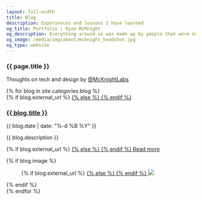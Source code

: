 ```yaml
---
layout: full-width
title: Blog
description: Experiences and lessons I have learned
og_title: Portfolio | Ryan McKnight
og_description: Everything around us was made up by people that were no smarter than us, and we can change it.
og_image: /media/img/about/mcknight_headshot.jpg
og_type: website
---
```

<section class="stripe-section">
	<section class="grid page-header">
		<div class="full-width">
			<h1>{{ page.title }}</h1>
			<p>Thoughts on tech and design by <a href="https://twitter.com/mcknightlabs">@McKnightLabs</a></p>
		</div>
	</section>
</section>
<section class="stripe-section-2">
	<section class="grid-wrapper feed">
		{% for blog in site.categories.blog %}
		<article>
			<figcaption>
				{% if blog.external_url %}
				<a href="{{ blog.external_url }}">
				{% else %}
				<a href="{{ blog.url }}">
				{% endif %}
				<h3>
					{{ blog.title }}
				</h3>
				</a>
				<p class="label">{{ blog.date | date: "%-d %B %Y" }}</p>
				<p class="description">{{ blog.description }}</p>
				<p>
				{% if blog.external_url %}
				<a href="{{ blog.external_url }}">
				{% else %}
				<a href="{{ blog.url }}">
				{% endif %}
				Read more
				</a>
				</p>
			</figcaption>
			{% if blog.image %}
			<figure>
				{% if blog.external_url %}
				<a href="{{ blog.external_url }}">
				{% else %}
				<a href="{{ blog.url }}">
				{% endif %}
				<img src="{{ blog.image }}" />
				</a>
			</figure>
			{% endif %}
		</article>
		{% endfor %}
	</section>
</section>
